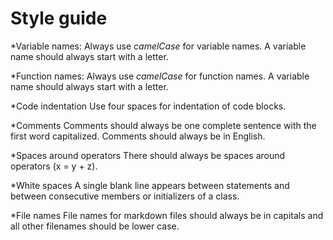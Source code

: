 # Style guide

*Variable names:
	Always use *camelCase* for variable names. A variable name should always start with a letter.

*Function names:
	Always use *camelCase* for function names. A variable name should always start with a letter.

*Code indentation
	Use four spaces for indentation of code blocks.

*Comments
	Comments should always be one complete sentence with the first word capitalized. 
	Comments should always be in English.

*Spaces around operators
	There should always be spaces around operators (x = y + z).

*White spaces
	A single blank line appears between statements and between consecutive members or initializers of a class.

*File names
	File names for markdown files should always be in capitals and all other filenames should be lower case.


